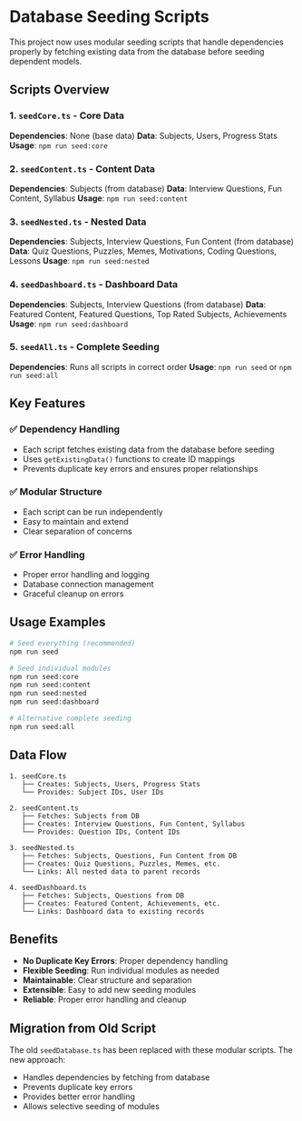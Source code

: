 # Database Seeding Scripts

This project now uses modular seeding scripts that handle dependencies properly by fetching existing data from the database before seeding dependent models.

## Scripts Overview

### 1. `seedCore.ts` - Core Data

**Dependencies**: None (base data)
**Data**: Subjects, Users, Progress Stats
**Usage**: `npm run seed:core`

### 2. `seedContent.ts` - Content Data

**Dependencies**: Subjects (from database)
**Data**: Interview Questions, Fun Content, Syllabus
**Usage**: `npm run seed:content`

### 3. `seedNested.ts` - Nested Data

**Dependencies**: Subjects, Interview Questions, Fun Content (from database)
**Data**: Quiz Questions, Puzzles, Memes, Motivations, Coding Questions, Lessons
**Usage**: `npm run seed:nested`

### 4. `seedDashboard.ts` - Dashboard Data

**Dependencies**: Subjects, Interview Questions (from database)
**Data**: Featured Content, Featured Questions, Top Rated Subjects, Achievements
**Usage**: `npm run seed:dashboard`

### 5. `seedAll.ts` - Complete Seeding

**Dependencies**: Runs all scripts in correct order
**Usage**: `npm run seed` or `npm run seed:all`

## Key Features

### ✅ Dependency Handling

- Each script fetches existing data from the database before seeding
- Uses `getExistingData()` functions to create ID mappings
- Prevents duplicate key errors and ensures proper relationships

### ✅ Modular Structure

- Each script can be run independently
- Easy to maintain and extend
- Clear separation of concerns

### ✅ Error Handling

- Proper error handling and logging
- Database connection management
- Graceful cleanup on errors

## Usage Examples

```bash
# Seed everything (recommended)
npm run seed

# Seed individual modules
npm run seed:core
npm run seed:content
npm run seed:nested
npm run seed:dashboard

# Alternative complete seeding
npm run seed:all
```

## Data Flow

```
1. seedCore.ts
   ├── Creates: Subjects, Users, Progress Stats
   └── Provides: Subject IDs, User IDs

2. seedContent.ts
   ├── Fetches: Subjects from DB
   ├── Creates: Interview Questions, Fun Content, Syllabus
   └── Provides: Question IDs, Content IDs

3. seedNested.ts
   ├── Fetches: Subjects, Questions, Fun Content from DB
   ├── Creates: Quiz Questions, Puzzles, Memes, etc.
   └── Links: All nested data to parent records

4. seedDashboard.ts
   ├── Fetches: Subjects, Questions from DB
   ├── Creates: Featured Content, Achievements, etc.
   └── Links: Dashboard data to existing records
```

## Benefits

- **No Duplicate Key Errors**: Proper dependency handling
- **Flexible Seeding**: Run individual modules as needed
- **Maintainable**: Clear structure and separation
- **Extensible**: Easy to add new seeding modules
- **Reliable**: Proper error handling and cleanup

## Migration from Old Script

The old `seedDatabase.ts` has been replaced with these modular scripts. The new approach:

- Handles dependencies by fetching from database
- Prevents duplicate key errors
- Provides better error handling
- Allows selective seeding of modules
